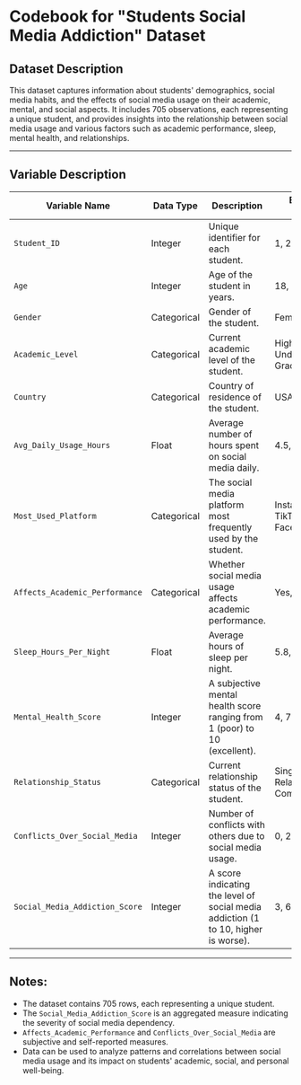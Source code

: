 # Codebook for "Students Social Media Addiction" Dataset

## Dataset Description

This dataset captures information about students' demographics, social media habits, and the effects of social media usage on their academic, mental, and social aspects. It includes 705 observations, each representing a unique student, and provides insights into the relationship between social media usage and various factors such as academic performance, sleep, mental health, and relationships.

------------------------------------------------------------------------

## Variable Description

| Variable Name                  | Data Type   | Description                                                                        | Example Values                       |
|--------------------------------|-------------|------------------------------------------------------------------------------------|--------------------------------------|
| `Student_ID`                   | Integer     | Unique identifier for each student.                                                | 1, 2, 3                              |
| `Age`                          | Integer     | Age of the student in years.                                                       | 18, 19, 20                           |
| `Gender`                       | Categorical | Gender of the student.                                                             | Female, Male                         |
| `Academic_Level`               | Categorical | Current academic level of the student.                                             | High School, Undergraduate, Graduate |
| `Country`                      | Categorical | Country of residence of the student.                                               | USA, India, UK                       |
| `Avg_Daily_Usage_Hours`        | Float       | Average number of hours spent on social media daily.                               | 4.5, 6.2, 7.0                        |
| `Most_Used_Platform`           | Categorical | The social media platform most frequently used by the student.                     | Instagram, TikTok, Facebook          |
| `Affects_Academic_Performance` | Categorical | Whether social media usage affects academic performance.                           | Yes, No                              |
| `Sleep_Hours_Per_Night`        | Float       | Average hours of sleep per night.                                                  | 5.8, 6.5, 7.2                        |
| `Mental_Health_Score`          | Integer     | A subjective mental health score ranging from 1 (poor) to 10 (excellent).          | 4, 7, 9                              |
| `Relationship_Status`          | Categorical | Current relationship status of the student.                                        | Single, In Relationship, Complicated |
| `Conflicts_Over_Social_Media`  | Integer     | Number of conflicts with others due to social media usage.                         | 0, 2, 4                              |
| `Social_Media_Addiction_Score` | Integer     | A score indicating the level of social media addiction (1 to 10, higher is worse). | 3, 6, 9                              |

------------------------------------------------------------------------

## Notes:

-   The dataset contains 705 rows, each representing a unique student.
-   The `Social_Media_Addiction_Score` is an aggregated measure indicating the severity of social media dependency.
-   `Affects_Academic_Performance` and `Conflicts_Over_Social_Media` are subjective and self-reported measures.
-   Data can be used to analyze patterns and correlations between social media usage and its impact on students' academic, social, and personal well-being.
